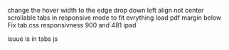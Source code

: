 change the hover width to the edge
drop down left align not center
scrollable tabs in responsive mode to fit evrything
load pdf margin below
Fix tab.css responsivness
900 and 481 ipad

isuue is in tabs js
